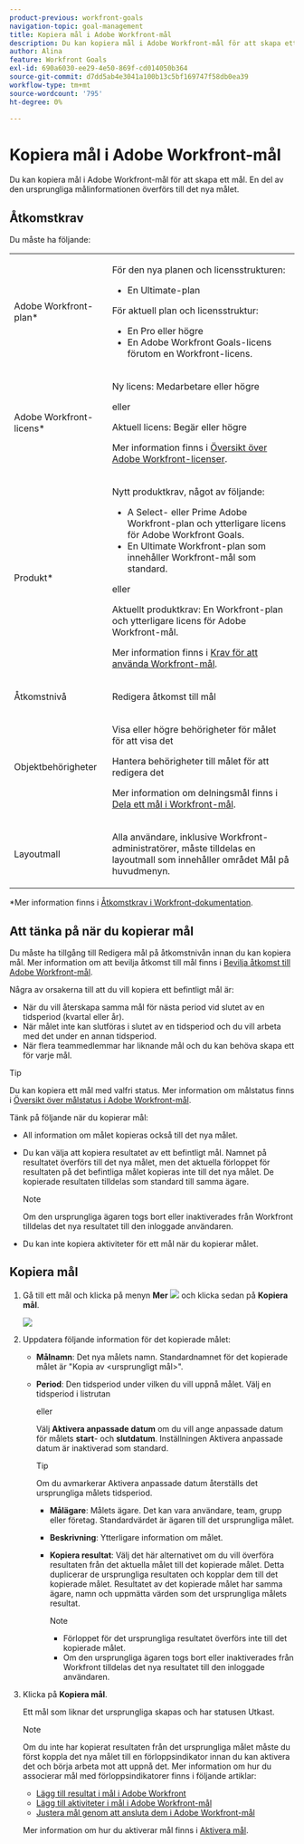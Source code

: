 ```yaml
---
product-previous: workfront-goals
navigation-topic: goal-management
title: Kopiera mål i Adobe Workfront-mål
description: Du kan kopiera mål i Adobe Workfront-mål för att skapa ett mål. En del av den ursprungliga målinformationen överförs till det nya målet.
author: Alina
feature: Workfront Goals
exl-id: 690a6030-ee29-4e50-869f-cd014050b364
source-git-commit: d7dd5ab4e3041a100b13c5bf169747f58db0ea39
workflow-type: tm+mt
source-wordcount: '795'
ht-degree: 0%

---
```


# Kopiera mål i Adobe Workfront-mål

Du kan kopiera mål i Adobe Workfront-mål för att skapa ett mål. En del av den ursprungliga målinformationen överförs till det nya målet.

## Åtkomstkrav

Du måste ha följande:

<table style="table-layout:auto">
<col>
</col>
<col>
</col>
<tbody>
 <tr> 
   <td role="rowheader">Adobe Workfront-plan*</td> 
   <td> 
   <p>För den nya planen och licensstrukturen:
  <ul><li>En Ultimate-plan </li></ul>
   </p>
<p>För aktuell plan och licensstruktur: 
<ul><li> En Pro eller högre </li>
  <li>En Adobe Workfront Goals-licens förutom en Workfront-licens.</li></ul></p>
   </td> 
  </tr>
 <tr>
 <tr>
 <td role="rowheader">Adobe Workfront-licens*</td>
 <td>
 <p>Ny licens: Medarbetare eller högre</p>
 eller
 <p>Aktuell licens: Begär eller högre</p> <p>Mer information finns i <a href="../../administration-and-setup/add-users/access-levels-and-object-permissions/wf-licenses.md" class="MCXref xref">Översikt över Adobe Workfront-licenser</a>.</p> </td>
 </tr>
 <tr>
 <td role="rowheader">Produkt*</td>
 <td>
 <p> Nytt produktkrav, något av följande: </p>
<ul>
<li>A Select- eller Prime Adobe Workfront-plan och ytterligare licens för Adobe Workfront Goals.</li>
<li>En Ultimate Workfront-plan som innehåller Workfront-mål som standard. </li></ul>
 <p>eller</p>
 <p>Aktuellt produktkrav: En Workfront-plan och ytterligare licens för Adobe Workfront-mål. </p> <p>Mer information finns i <a href="../../workfront-goals/goal-management/access-needed-for-wf-goals.md" class="MCXref xref">Krav för att använda Workfront-mål</a>. </p> </td>
 </tr>
 <tr>
 <td role="rowheader">Åtkomstnivå</td>
 <td> <p>Redigera åtkomst till mål</p> </td>
 </tr>
 <tr data-mc-conditions="">
 <td role="rowheader">Objektbehörigheter</td>
 <td>
  <div>
  <p>Visa eller högre behörigheter för målet för att visa det</p>
  <p>Hantera behörigheter till målet för att redigera det</p>
  <p>Mer information om delningsmål finns i <a href="../../workfront-goals/workfront-goals-settings/share-a-goal.md" class="MCXref xref">Dela ett mål i Workfront-mål</a>. </p>
  </div> </td>
 </tr>
<tr>
   <td role="rowheader"><p>Layoutmall</p></td>
   <td> <p>Alla användare, inklusive Workfront-administratörer, måste tilldelas en layoutmall som innehåller området Mål på huvudmenyn. </p>  
</td>
  </tr>
</tbody>
</table>

*Mer information finns i [Åtkomstkrav i Workfront-dokumentation](/help/quicksilver/administration-and-setup/add-users/access-levels-and-object-permissions/access-level-requirements-in-documentation.md).

## Att tänka på när du kopierar mål

Du måste ha tillgång till Redigera mål på åtkomstnivån innan du kan kopiera mål. Mer information om att bevilja åtkomst till mål finns i [Bevilja åtkomst till Adobe Workfront-mål](../../administration-and-setup/add-users/configure-and-grant-access/grant-access-goals.md).

Några av orsakerna till att du vill kopiera ett befintligt mål är:

* När du vill återskapa samma mål för nästa period vid slutet av en tidsperiod (kvartal eller år).
* När målet inte kan slutföras i slutet av en tidsperiod och du vill arbeta med det under en annan tidsperiod.
* När flera teammedlemmar har liknande mål och du kan behöva skapa ett för varje mål.

>[!TIP]
>
>Du kan kopiera ett mål med valfri status. Mer information om målstatus finns i [Översikt över målstatus i Adobe Workfront-mål](../../workfront-goals/goal-management/goal-status-overview.md).

Tänk på följande när du kopierar mål:

* All information om målet kopieras också till det nya målet.
* Du kan välja att kopiera resultatet av ett befintligt mål. Namnet på resultatet överförs till det nya målet, men det aktuella förloppet för resultaten på det befintliga målet kopieras inte till det nya målet. De kopierade resultaten tilldelas som standard till samma ägare.

  >[!NOTE]
  >
  >Om den ursprungliga ägaren togs bort eller inaktiverades från Workfront tilldelas det nya resultatet till den inloggade användaren.

* Du kan inte kopiera aktiviteter för ett mål när du kopierar målet.

## Kopiera mål

<!--
Copying goals differs depending on what environment you use. 

To copy goals in the Production environment:

1. Go to a goal and click it to open the Goal Details panel.

   For information about accessing an individual goal, see the "Access individual goals" section in [Access and open goals in Adobe Workfront Goals](../../workfront-goals/goal-management/access-goals-in-wf-goals.md).

   This opens the Goal Details panel.

1. Click the **More icon** ![](assets/more-icon.png), then click **Copy**. 

1. Update any of the following information for the copied goal:

   | Field |Description  |
   |---|---|
   | New Goal |The name of the new goal. The default is the name of the original goal.  |
   | Period |The time period during which you want to achieve the goal. Select a time period from the drop-down menu or click **Define custom dates** to indicate a custom time period. By default, the Period is always the current quarter. |
   | Owner |The owner of the goal. It can be a user, team, group, or a company. The default is the owner of the original goal.  |
   | Description |Additional information about the goal.  |

1. (Conditional) Select **Copy results** if the original goal had results added to it and you want to copy them to the new goal. This duplicates the original results to the new goal. The results of the copied goal have the same owner, names and measured values as the results of the original goal.

   >[!TIP]
   >
   >* The progress of the original result does not transfer to the copied goal. 
   >* If the original owner was deleted or deactivated from Workfront, the new result is assigned to the logged in user.

1. Click **Save**.

   The copied goal is saved with a status of Draft and displays in the Goal Details panel.

   >[!IMPORTANT]
   >
   >If you have not copied the results from the original goal, you must first associate the new goal with a progress indicator before you can activate it and start working towards achieving it. 
   >
   >Do at least one of the following to be able to activate a goal: 
   >   
   >* Add a Result
   >   
   >  For information about adding results, see [Add results to goals in Adobe Workfront Goals](../../workfront-goals/results-and-activities/add-results-to-goals.md).
   >   
   >* Add an Activity
   >   
   >  For information about adding activities, see [Add activities to goals in Adobe Workfront Goals](../../workfront-goals/results-and-activities/add-activities-to-goals.md). 
   >   
   >* Align another goal to it
   >   
   >  For information about aligning goals, see [Align goals by connecting them in Adobe Workfront Goals](../../workfront-goals/goal-alignment/align-goals-by-connecting-them.md).
   >
   > For information about activating a goal, see [Activate goals in Adobe Workfront Goals](../goal-management/activate-goals.md). 

1. Click the **X** icon in the upper-right of the Goal Details panel to close it.

   The copied goal displays in the following sections:

   * Goal List 
   * Check-in (after it is activated)
   * Goal Alignment section (after it is activated) 
   * Pulse
(!--drafted - this was important when we could not update the goal timeframe in the past but we can do that now - not needed
1. (Optional and conditional) If you have copied a goal that was not achieved in a previous time period to continue working on it in the following time period, do the following:

   1. Go to the original goal in the Goal List, Check-in page, or Pulse section and comment on the goal, to indicate that this goal was copied to another, more current goal. For information about commenting on a goal, see [Manage goal comments in Adobe Workfront Goals](../../workfront-goals/goal-management/manage-goal-comments.md).
   1. Close the original goal, to preserve the progress in its original time period. For information about closing goals, see [Close and reopen goals in Adobe Workfront Goals](../../workfront-goals/goal-management/close-and-reopen-goals.md). 
   1. Update the the **Initial** value of the new Result to match the **End At** value of the previous result, so that your new goal progress will start calculating from the point you achieved in the previous period.
   
-->


1. Gå till ett mål och klicka på menyn **Mer** ![](assets/more-icon.png) och klicka sedan på **Kopiera mål**.

   ![](assets/copy-goal-box-unshimmed.png)

1. Uppdatera följande information för det kopierade målet:
   * **Målnamn**: Det nya målets namn. Standardnamnet för det kopierade målet är &quot;Kopia av &lt;ursprungligt mål>&quot;.
   * **Period**: Den tidsperiod under vilken du vill uppnå målet. Välj en tidsperiod i listrutan

     eller

     Välj **Aktivera anpassade datum** om du vill ange anpassade datum för målets **start**- och **slutdatum**. Inställningen Aktivera anpassade datum är inaktiverad som standard.

     >[!TIP]
     >
     >   Om du avmarkerar Aktivera anpassade datum återställs det ursprungliga målets tidsperiod.

      * **Målägare**: Målets ägare. Det kan vara användare, team, grupp eller företag. Standardvärdet är ägaren till det ursprungliga målet.
      * **Beskrivning**: Ytterligare information om målet.
      * **Kopiera resultat**: Välj det här alternativet om du vill överföra resultaten från det aktuella målet till det kopierade målet. Detta duplicerar de ursprungliga resultaten och kopplar dem till det kopierade målet. Resultatet av det kopierade målet har samma ägare, namn och uppmätta värden som det ursprungliga målets resultat.

        >[!NOTE]
        >
        >* Förloppet för det ursprungliga resultatet överförs inte till det kopierade målet.
        >* Om den ursprungliga ägaren togs bort eller inaktiverades från Workfront tilldelas det nya resultatet till den inloggade användaren.

1. Klicka på **Kopiera mål**.

   Ett mål som liknar det ursprungliga skapas och har statusen Utkast.

   >[!NOTE]
   >
   >Om du inte har kopierat resultaten från det ursprungliga målet måste du först koppla det nya målet till en förloppsindikator innan du kan aktivera det och börja arbeta mot att uppnå det.
   >Mer information om hur du associerar mål med förloppsindikatorer finns i följande artiklar:
   >* [Lägg till resultat i mål i Adobe Workfront ](../results-and-activities/add-results-to-goals.md)
   >* [Lägg till aktiviteter i mål i Adobe Workfront-mål](../results-and-activities/add-activities-to-goals.md)
   >* [Justera mål genom att ansluta dem i Adobe Workfront-mål](../goal-alignment/align-goals-by-connecting-them.md)
   >
   >Mer information om hur du aktiverar mål finns i [Aktivera mål](../goal-management/activate-goals.md).

